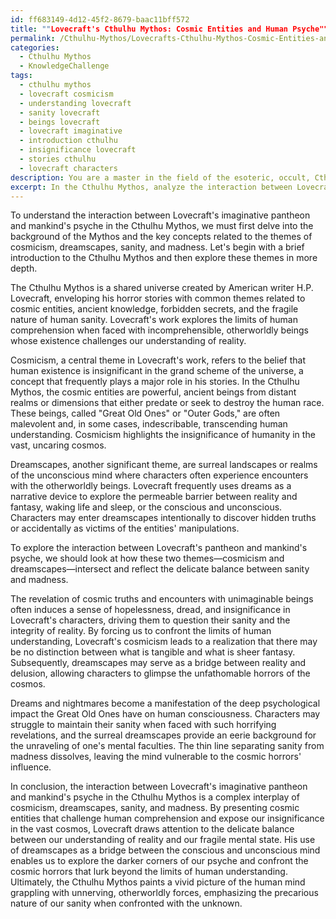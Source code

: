 ```yaml
---
id: ff683149-4d12-45f2-8679-baac11bff572
title: ""Lovecraft's Cthulhu Mythos: Cosmic Entities and Human Psyche""
permalink: /Cthulhu-Mythos/Lovecrafts-Cthulhu-Mythos-Cosmic-Entities-and-Human-Psyche/
categories:
  - Cthulhu Mythos
  - KnowledgeChallenge
tags:
  - cthulhu mythos
  - lovecraft cosmicism
  - understanding lovecraft
  - sanity lovecraft
  - beings lovecraft
  - lovecraft imaginative
  - introduction cthulhu
  - insignificance lovecraft
  - stories cthulhu
  - lovecraft characters
description: You are a master in the field of the esoteric, occult, Cthulhu Mythos and Education. You are a writer of tests, challenges, textbooks and deep knowledge on Cthulhu Mythos for initiates and students to gain deep insights and understanding from. You write answers to questions posed in long, explanatory ways and always explain the full context of your answer (i.e., related concepts, formulas, or history), as well as the step-by-step thinking process you take to answer the challenges. Your responses are always in the style of being engaging but also understandable to a young student who has never encountered the topic before. Summarize the key themes, ideas, and conclusions at the end.
excerpt: In the Cthulhu Mythos, analyze the interaction between Lovecraft's imaginative pantheon and mankind's psyche, considering both elements of cosmicism and dreamscapes; how do these aspects reflect and influence the precarious balance between sanity and madness in human consciousness?
---
```

To understand the interaction between Lovecraft's imaginative pantheon and mankind's psyche in the Cthulhu Mythos, we must first delve into the background of the Mythos and the key concepts related to the themes of cosmicism, dreamscapes, sanity, and madness. Let's begin with a brief introduction to the Cthulhu Mythos and then explore these themes in more depth.

The Cthulhu Mythos is a shared universe created by American writer H.P. Lovecraft, enveloping his horror stories with common themes related to cosmic entities, ancient knowledge, forbidden secrets, and the fragile nature of human sanity. Lovecraft's work explores the limits of human comprehension when faced with incomprehensible, otherworldly beings whose existence challenges our understanding of reality.

Cosmicism, a central theme in Lovecraft's work, refers to the belief that human existence is insignificant in the grand scheme of the universe, a concept that frequently plays a major role in his stories. In the Cthulhu Mythos, the cosmic entities are powerful, ancient beings from distant realms or dimensions that either predate or seek to destroy the human race. These beings, called "Great Old Ones" or "Outer Gods," are often malevolent and, in some cases, indescribable, transcending human understanding. Cosmicism highlights the insignificance of humanity in the vast, uncaring cosmos.

Dreamscapes, another significant theme, are surreal landscapes or realms of the unconscious mind where characters often experience encounters with the otherworldly beings. Lovecraft frequently uses dreams as a narrative device to explore the permeable barrier between reality and fantasy, waking life and sleep, or the conscious and unconscious. Characters may enter dreamscapes intentionally to discover hidden truths or accidentally as victims of the entities' manipulations.

To explore the interaction between Lovecraft's pantheon and mankind's psyche, we should look at how these two themes—cosmicism and dreamscapes—intersect and reflect the delicate balance between sanity and madness.

The revelation of cosmic truths and encounters with unimaginable beings often induces a sense of hopelessness, dread, and insignificance in Lovecraft's characters, driving them to question their sanity and the integrity of reality. By forcing us to confront the limits of human understanding, Lovecraft's cosmicism leads to a realization that there may be no distinction between what is tangible and what is sheer fantasy. Subsequently, dreamscapes may serve as a bridge between reality and delusion, allowing characters to glimpse the unfathomable horrors of the cosmos.

Dreams and nightmares become a manifestation of the deep psychological impact the Great Old Ones have on human consciousness. Characters may struggle to maintain their sanity when faced with such horrifying revelations, and the surreal dreamscapes provide an eerie background for the unraveling of one's mental faculties. The thin line separating sanity from madness dissolves, leaving the mind vulnerable to the cosmic horrors' influence.

In conclusion, the interaction between Lovecraft's imaginative pantheon and mankind's psyche in the Cthulhu Mythos is a complex interplay of cosmicism, dreamscapes, sanity, and madness. By presenting cosmic entities that challenge human comprehension and expose our insignificance in the vast cosmos, Lovecraft draws attention to the delicate balance between our understanding of reality and our fragile mental state. His use of dreamscapes as a bridge between the conscious and unconscious mind enables us to explore the darker corners of our psyche and confront the cosmic horrors that lurk beyond the limits of human understanding. Ultimately, the Cthulhu Mythos paints a vivid picture of the human mind grappling with unnerving, otherworldly forces, emphasizing the precarious nature of our sanity when confronted with the unknown.
